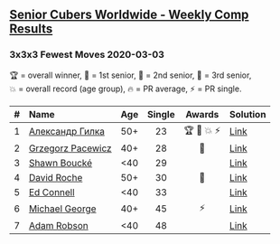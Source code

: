 <style>table {white-space: nowrap;}</style>

## [Senior Cubers Worldwide - Weekly Comp Results](/scw-comp/results/)
### 3x3x3 Fewest Moves 2020-03-03

<span style="white-space: nowrap;">🏆 = overall winner</span>, <span style="white-space: nowrap;">🥇 = 1st senior</span>, <span style="white-space: nowrap;">🥈 = 2nd senior</span>, <span style="white-space: nowrap;">🥉 = 3rd senior</span>, <span style="white-space: nowrap;">💥 = overall record (age group)</span>, <span style="white-space: nowrap;">🔥 = PR average</span>, <span style="white-space: nowrap;">⚡ = PR single</span>.

| # | Name | Age | Single | Awards | Solution |
| :--: | :-- | :--: | :--: | :--: | :-- |
| 1 | [Александр Гилка](../../persons/александр_гилка/333fm.md) | 50+ | 23 | 🏆 🥇 💥 ⚡ | [Link](https://www.facebook.com/events/235909040903027/permalink/236081277552470/) |
| 2 | [Grzegorz Pacewicz](../../persons/grzegorz_pacewicz/333fm.md) | 40+ | 28 | 🥈 | [Link](https://www.facebook.com/events/235909040903027/permalink/239951957165402/) |
| 3 | [Shawn Boucké](../../persons/shawn_boucke/333fm.md) | <40 | 29 |  | [Link](https://www.facebook.com/events/235909040903027/permalink/236098827550715/) |
| 4 | [David Roche](../../persons/david_roche/333fm.md) | 50+ | 30 | 🥉 | [Link](https://www.facebook.com/events/235909040903027/permalink/239537177206880/) |
| 5 | [Ed Connell](../../persons/ed_connell/333fm.md) | <40 | 33 |  | [Link](https://www.facebook.com/events/235909040903027/permalink/236318790862052/) |
| 6 | [Michael George](../../persons/michael_george/333fm.md) | 40+ | 45 | ⚡ | [Link](https://www.facebook.com/events/235909040903027/permalink/237153424111922/) |
| 7 | [Adam Robson](../../persons/adam_robson/333fm.md) | <40 | 48 |  | [Link](https://www.facebook.com/events/235909040903027/permalink/238294293997835/) |

<!-- Global site tag (gtag.js) - Google Analytics -->
<script async src="https://www.googletagmanager.com/gtag/js?id=UA-86348435-3"></script>
<script>window.dataLayer = window.dataLayer || []; function gtag() {dataLayer.push(arguments);} gtag('js', new Date()); gtag('config', 'UA-86348435-3');</script>

